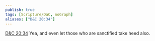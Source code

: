 ```yaml
---
publish: true
tags: [Scripture/DaC, noGraph]
aliases: ["D&C 20:34"]
---
```

[D&C 20:34](https://churchofjesuschrist.org/study/scriptures/dc-testament/dc/20?lang=eng&id=p34#p34) Yea, and even let those who are sanctified take heed also.

